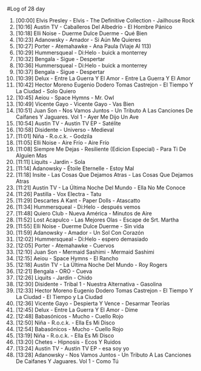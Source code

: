 #Log of 28 day

1. [00:00] Elvis Presley - Elvis - The Definitive Collection - Jailhouse Rock
1. [10:16] Austin TV - Caballeros Del Albedrío - El Hombre Pánico
1. [10:18] Elli Noise - Duerme Dulce Duerme - Qué Bien
1. [10:23] Adanowsky - Amador - Si Aún Me Quieres
1. [10:27] Porter - Atemahawke - Ana Paula (Viaje Al 113)
1. [10:29] Hummersqueal - Di:Helo - buick a monterrey
1. [10:32] Bengala - Sigue - Despertar
1. [10:36] Hummersqueal - Di:Helo - buick a monterrey
1. [10:37] Bengala - Sigue - Despertar
1. [10:39] Delux - Entre La Guerra Y El Amor - Entre La Guerra Y El Amor
1. [10:42] Hector Moreno Eugenio Dodero Tomas Castrejon - El Tiempo Y La Ciudad - Solo Quiero
1. [10:45] Aeiou - Space Hymns - Mr. Owl
1. [10:49] Vicente Gayo - Vicente Gayo - Vas Bien
1. [10:51] Juan Son - Nos Vamos Juntos - Un Tributo A Las Canciones De Caifanes Y Jaguares. Vol 1 - Ayer Me Dijo Un Ave
1. [10:54] Austin TV - Austin TV EP - Satélite
1. [10:58] Disidente - Universo - Medieval
1. [11:01] Niña - R.o.c.k. - Godzila
1. [11:05] Elli Noise - Aire Frío - Aire Frío
1. [11:08] Siempre Me Dejas - Resiliente (Edicion Especial) - Para Ti De Alguien Mas
1. [11:11] Liquits - Jardin - Sola
1. [11:14] Adanowsky - Étoile Eternelle - Estoy Mal
1. [11:18] Insite - Las Cosas Que Dejamos Atras - Las Cosas Que Dejamos Atras
1. [11:21] Austin TV - La Última Noche Del Mundo - Ella No Me Conoce
1. [11:26] Pastilla - Vox Electra - Tatu
1. [11:29] Descartes A Kant - Paper Dolls - Atascatto
1. [11:34] Hummersqueal - Di:Helo - después vemos
1. [11:48] Quiero Club - Nueva América - Minutos de Aire
1. [11:52] Lost Acapulco - Las Mejores Olas - Escape de Srt. Martha
1. [11:55] Elli Noise - Duerme Dulce Duerme - Sin vida
1. [11:59] Adanowsky - Amador - Un Sol Con Corazón
1. [12:02] Hummersqueal - Di:Helo - espero demasiado
1. [12:05] Porter - Atemahawke - Cuervos
1. [12:10] Juan Son - Mermaid Sashimi - Mermaid Sashimi
1. [12:15] Aeiou - Space Hymns - El Rancho
1. [12:18] Austin TV - La Última Noche Del Mundo - Roy Rogers
1. [12:21] Bengala - ORO - Cueva
1. [12:26] Liquits - Jardin - Chido
1. [12:30] Disidente - Tribal 1 - Nuestra Alternativa - Gasolina
1. [12:33] Hector Moreno Eugenio Dodero Tomas Castrejon - El Tiempo Y La Ciudad - El Tiempo y La Ciudad
1. [12:36] Vicente Gayo - Despierta Y Vence - Desarmar Teorías
1. [12:45] Delux - Entre La Guerra Y El Amor - Dime
1. [12:48] Babasónicos - Mucho - Cuello Rojo
1. [12:50] Niña - R.o.c.k. - Ella Es Mi Disco
1. [12:54] Babasónicos - Mucho - Cuello Rojo
1. [13:19] Niña - R.o.c.k. - Ella Es Mi Disco
1. [13:20] Chetes - Hipnosis - Ecos Y Ruidos
1. [13:24] Austin TV - Austin TV EP - esa soy yo
1. [13:28] Adanowsky - Nos Vamos Juntos - Un Tributo A Las Canciones De Caifanes Y Jaguares. Vol 1 - Como Tú
